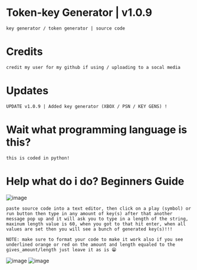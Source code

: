 # Token-key Generator | v1.0.9
```key generator / token generator | source code```

# Credits
```credit my user for my github if using / uploading to a socal media```

# Updates
```UPDATE v1.0.9 | Added key generator (XBOX / PSN / KEY GENS) !```

# Wait what programming language is this?
``` this is coded in python! ```

# Help what do i do? Beginners Guide
![image](https://github.com/user-attachments/assets/5ca0e775-dee3-4bc8-a1ab-91dfda3838c5)

```paste source code into a text editor, then click on a play (symbol) or run button then type in any amount of key(s) after that another message pop up and it will ask you to type in a length of the string, maxinum length value is 60, when you got to that hit enter, when all values are set then you will see a bunch of generated key(s)!!!```

``` NOTE: make sure to format your code to make it work also if you see underlined orange or red on the amount and length equaled to the gives_amount/length just leave it as is 😁 ```

![image](https://github.com/user-attachments/assets/75e371a8-043e-4c92-bb60-dc8cfed690f0)
![image](https://github.com/user-attachments/assets/40f7fc76-0f9c-468a-bed3-f4bb2df2c0d2)
